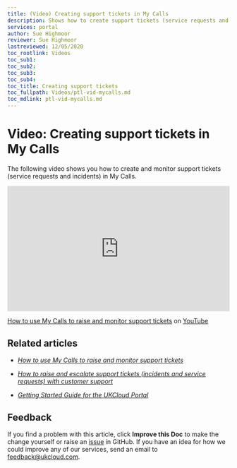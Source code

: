 ```yaml
---
title: (Video) Creating support tickets in My Calls
description: Shows how to create support tickets (service requests and incidents) in My Calls
services: portal
author: Sue Highmoor
reviewer: Sue Highmoor
lastreviewed: 12/05/2020
toc_rootlink: Videos
toc_sub1: 
toc_sub2:
toc_sub3:
toc_sub4:
toc_title: Creating support tickets
toc_fullpath: Videos/ptl-vid-mycalls.md
toc_mdlink: ptl-vid-mycalls.md
---
```


# Video: Creating support tickets in My Calls

The following video shows you how to create and monitor support tickets (service requests and incidents) in My Calls.

<div class="row">
  <div class="col-md-10">
    <div style="padding:56.25% 0 0 0;position:relative;">
      <iframe src="https://www.youtube.com/embed/Ts7inPX3s_4" style="position:absolute;top:0;left:0;width:100%;height:100%;" frameborder="0" allow="accelerometer; autoplay; encrypted-media; gyroscope; picture-in-picture" allowfullscreen></iframe>
    </div>
    <p><a href="https://www.youtube.com/watch?v=Ts7inPX3s_4">How to use My Calls to raise and monitor support tickets</a> on <a href="https://www.youtube.com/channel/UCnlFUyOWcS4iE_HK-ZEcNGw">YouTube</a>
  </div>
</div>

## Related articles

- [*How to use My Calls to raise and monitor support tickets*](ptl-how-use-my-calls.md)

- [*How to raise and escalate support tickets (incidents and service requests) with customer support*](ptl-ref-raise-escalate-service-request.md)

- [*Getting Started Guide for the UKCloud Portal*](ptl-gs.md)

## Feedback

If you find a problem with this article, click **Improve this Doc** to make the change yourself or raise an [issue](https://github.com/UKCloud/documentation/issues) in GitHub. If you have an idea for how we could improve any of our services, send an email to <feedback@ukcloud.com>.
